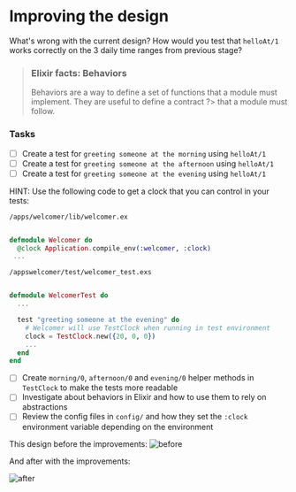 # Improving the design

What's wrong with the current design? How would you test that `helloAt/1` works correctly on the 3 daily time ranges from previous stage?

> ### Elixir facts: Behaviors
>
> Behaviors are a way to define a set of functions that a module must implement. They are useful to define a contract ?> that a module must follow.

### Tasks

- [ ] Create a test for `greeting someone at the morning` using `helloAt/1`
- [ ] Create a test for `greeting someone at the afternoon` using `helloAt/1`
- [ ] Create a test for `greeting someone at the evening` using `helloAt/1`

HINT: Use the following code to get a clock that you can control in your tests:

`/apps/welcomer/lib/welcomer.ex`

```elixir

defmodule Welcomer do
  @clock Application.compile_env(:welcomer, :clock)
 ...
```

`/appswelcomer/test/welcomer_test.exs`

```elixir

defmodule WelcomerTest do
  ...

  test "greeting someone at the evening" do
    # Welcomer will use TestClock when running in test environment
    clock = TestClock.new({20, 0, 0})
    ...
  end
end
```

- [ ] Create `morning/0`, `afternoon/0` and `evening/0` helper methods in `TestClock` to make the tests more readable
- [ ] Investigate about behaviors in Elixir and how to use them to rely on abstractions
- [ ] Review the config files in `config/` and how they set the `:clock` environment variable depending on the environment

This design before the improvements:
![before ](/docs/diagrams/out/stage_1_2_before.png#center)

And after with the improvements:

![after ](/docs/diagrams/out/stage_1_2_after.png#center)
